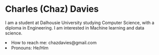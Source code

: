 

<!--
**chazrdavies/chazrdavies** is a ✨ _special_ ✨ repository because its `README.md` (this file) appears on your GitHub profile.

Here are some ideas to get you started:
-->


 <h1>Charles (Chaz) Davies</h1>

 <p>I am a student at Dalhousie University studying Computer Science, with a diploma in Engineering. I am interested in Machine learning and data science.</p>


<li> How to reach me: chazdavies@gmail.com</li>
<li> Pronouns: He/Him</li>

